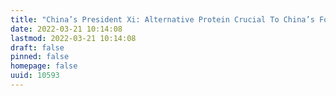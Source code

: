 ```yaml
---
title: "China’s President Xi: Alternative Protein Crucial To China’s Food Security"
date: 2022-03-21 10:14:08
lastmod: 2022-03-21 10:14:08
draft: false
pinned: false
homepage: false
uuid: 10593
---
```

